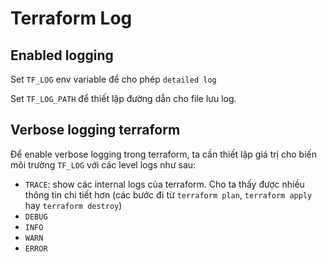 # Terraform Log

## Enabled logging

Set `TF_LOG` env variable để cho phép `detailed log`

Set `TF_LOG_PATH` để thiết lập đường dẫn cho file lưu log.

## Verbose logging terraform

Để enable verbose logging trong terraform, ta cần thiết lập giá trị cho biến môi trường `TF_LOG` với các level logs như sau:

- `TRACE`: show các internal logs của terraform. Cho ta thấy được nhiều thông tin chi tiết hơn (các bước đi từ `terraform plan`, `terraform apply` hay `terraform destroy`)
- `DEBUG`
- `INFO`
- `WARN`
- `ERROR`

